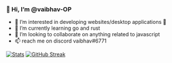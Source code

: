 ### 👋 Hi, I’m @vaibhav-OP
- 👀 I’m interested in developing websites/desktop applications 🤭
- 🌱 I’m currently learning go and rust
- 💞️ I’m looking to collaborate on anything related to javascript
- 📫 reach me on discord vaibhav#6771

[![Stats](https://github-readme-stats.vercel.app/api?username=vaibhav-OP)](https://github.com/anuraghazra/github-readme-stats)
[![GitHub Streak](https://streak-stats.demolab.com/?user=vaibhav-OP)](https://git.io/streak-stats)
